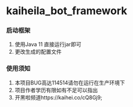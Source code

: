 # kaiheila_bot_framework

### 启动框架

1. 使用Java 11 直接运行jar即可
2. 更改生成的配置文件

### 使用须知
1. 本项目BUG高达114514请勿在运行在生产环境下
2. 项目作者学历有限如有不足可以指出
3. 开黑啦频道https://kaihei.co/cQ8Gj9;

